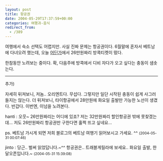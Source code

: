 ```yaml
---
layout: post
title: 항공권
date: 2004-05-29T17:37:59+00:00
categories: 여행과-음식
redirect_from:
  - /389
---
```


여행에서 숙소 선택도 어렵지만. 사실 진짜 문제는 항공권이다. 6월말에 혼자서 베트남에 다녀오려 했는데, 오늘 <a href="http://www.thairesort.co.kr/" target="bb">어딘가</a>에서 26만원짜리 방콕티켓이 떴다.

한참동안 노려보는 중이다. 확, 다음주에 방콕에서 디비 자다가 오고 싶다는 충동이 샘솟는다.

<hr />

추가)

자세히 뒤져보니, 저놈.. 오리엔트다. 무섭다. 그렇지만 일단 시작된 충동이 쉽게 사그러들지는 않는다. 더 뒤져보니, 타이항공에서 28만원에 화요일 출발만 가능한 노선이 생겼다. 반갑다. 이번엔, 이넘을 노려본다.
<div id=comments>
<div class=comment>
<!--- cmt:741 --->
<!--- mail: --->
<!--- parent:0 --->
hanti : 
오웃~ 26만원짜리는 어디에 있죠? 저는 32만원짜리 할인항공권 밖에 못찾겠는데... 저도 26만원짜리 항공권만 구한다면 훌쩍 뜨고 싶네요...

ps. 베트남 가시게 되면 저희 블로그의 베트남 여행기 읽어보시고 가세요. ^^
 <small>(2004-05-31 00:07:46)</small>
</div>
<div class=comment>
<!--- cmt:742 --->
<!--- mail: --->
<!--- parent:0 --->
jinto : 
당근.. 벌써 읽었답니다.~^^
항공권은.. 트래블게릴라에 보세요.. 화요일 출발, 한달오픈입니다.~
 <small>(2004-05-31 15:39:08)</small>
</div>
</div>
